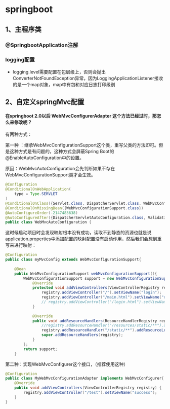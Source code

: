 # springboot

## 1、主程序类

### @SpringbootApplication注解


### logging配置

- logging.level需要配置在包层级上，否则会抛出ConverterNotFoundException异常，因为LoggingApplicationListener接收的是一个map对象，map中有包和对应日志打印级别

## 2、自定义springMvc配置

#### **在springboot 2.0以后 WebMvcConfigurerAdapter 这个方法已经过时，那怎么来修改呢？**

有两种方式：

第一种 ：继承WebMvcConfigurationSupport这个类，重写父类的方法即可。但是这种方式是有问题的，这种方式会屏蔽Spring Boot的@EnableAutoConfiguration中的设置。

原因：WebMvcAutoConfiguration会先判断如果不存在WebMvcConfigurationSupport类才会生效。

```java
@Configuration
@ConditionalOnWebApplication(
    type = Type.SERVLET
)
@ConditionalOnClass({Servlet.class, DispatcherServlet.class, WebMvcConfigurer.class})
@ConditionalOnMissingBean({WebMvcConfigurationSupport.class})
@AutoConfigureOrder(-2147483638)
@AutoConfigureAfter({DispatcherServletAutoConfiguration.class, ValidationAutoConfiguration.class})
public class WebMvcAutoConfiguration {
```

这时候启动项目时会发现映射根本没有成功，读取不到静态的资源也就是说application.properties中添加配置的映射配置没有启动作用，然后我们会想到重写来进行映射：

```java
@Configuration
public class myMvcConfig extends WebMvcConfigurationSupport{
 
    @Bean
    public WebMvcConfigurationSupport webMvcConfigurationSupport(){
        WebMvcConfigurationSupport support = new WebMvcConfigurationSupport(){
            @Override
            protected void addViewControllers(ViewControllerRegistry registry) {
                registry.addViewController("/").setViewName("login");
                registry.addViewController("/main.html").setViewName("dashboard");
                // registry.addViewController("/login.html").setViewName("login");
            }
 
            @Override
            public void addResourceHandlers(ResourceHandlerRegistry registry) {
                //registry.addResourceHandler("/resources/static/**").addResourceLocations("classpath:/static/");
                registry.addResourceHandler("/static/**").addResourceLocations("classpath:/resources/static/");
                super.addResourceHandlers(registry);
            }
        };
        return support;
    }
```

第二种：实现WebMvcConfigurer这个接口，（推荐使用这种）

```java
@Configuration
public class MyWebMvcConfigurationAdapter implements WebMvcConfigurer{
    @Override
    public void addViewControllers(ViewControllerRegistry registry) {
        registry.addViewController("/test").setViewName("success");
    }
}
```